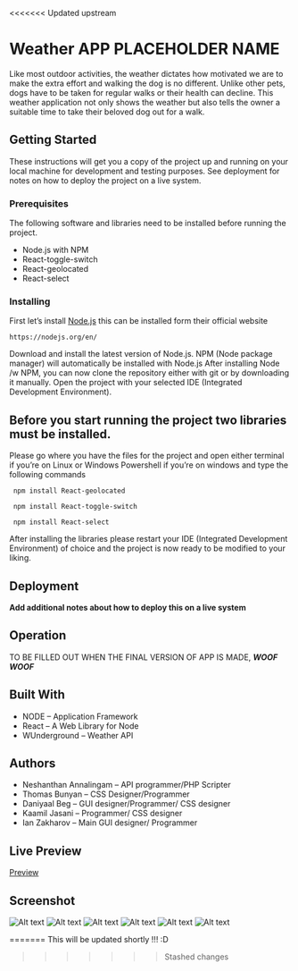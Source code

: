 <<<<<<< Updated upstream
# Weather APP PLACEHOLDER NAME
Like most outdoor activities, the weather dictates how motivated we are to make the extra effort and walking the dog is no different.
Unlike other pets, dogs have to be taken for regular walks or their health can decline. 
This weather application not only shows the weather but also tells the owner a suitable time to take their beloved dog out for a walk. 


## Getting Started
These instructions will get you a copy of the project up and running on your local machine for development and testing purposes. 
See deployment for notes on how to deploy the project on a live system.

### Prerequisites
The following software and libraries need to be installed before running the project.
*	Node.js with NPM
*	React-toggle-switch
*	React-geolocated
*   React-select

### Installing
First let’s install [Node.js](https://nodejs.org/en/) this can be installed form their official website 

``https://nodejs.org/en/``

Download and install the latest version of Node.js. NPM (Node package manager) will automatically be installed with Node.js
After installing Node /w NPM, you can now clone the repository either with git or by downloading it manually. 
Open the project with your selected IDE (Integrated Development Environment).

**Before you start running the project two libraries must be installed.**
---

Please go where you have the files for the project and open either terminal if you’re on Linux or Windows Powershell if you’re on windows and type the following commands 

`` npm install React-geolocated``

`` npm install React-toggle-switch``

`` npm install React-select``

After installing the libraries please restart your IDE (Integrated Development Environment) of choice and the project is now ready to be modified to your liking. 

## Deployment
**Add additional notes about how to deploy this on a live system**

## Operation

TO BE FILLED OUT WHEN THE FINAL VERSION OF APP IS MADE, *__WOOF WOOF__*

## Built With

*	NODE – Application Framework
*	React – A Web Library for Node
*	WUnderground – Weather API

## Authors
*	Neshanthan Annalingam – API programmer/PHP Scripter
*	Thomas Bunyan – CSS Designer/Programmer
*	Daniyaal Beg –  GUI designer/Programmer/ CSS designer
*	Kaamil Jasani – Programmer/ CSS designer 
*	Ian Zakharov –  Main GUI designer/ Programmer 

## Live Preview
[Preview](../WeatherApp/tree/GUI)

## Screenshot
![Alt text](https://i.imgur.com/bZPiTcC.gif "Test Gif one")
![Alt text](https://i.imgur.com/wGtQLIX.png "Test Different sizes PRI")
![Alt text](https://i.imgur.com/PvprD3L.jpg "Test Different size DUO")
![Alt text](https://i.imgur.com/5iLb0BG.jpg "Test Different size Tri")
![Alt text](https://i.imgur.com/mfUULXZ.png "Test Different size TET")
![Alt text](https://i.imgur.com/4AYRXtw.png "Test Different size PEN")
    
=======
This will be updated shortly !!!
:D
>>>>>>> Stashed changes
